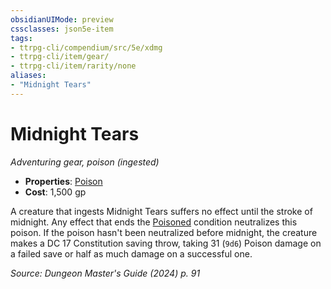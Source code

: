 ```yaml
---
obsidianUIMode: preview
cssclasses: json5e-item
tags:
- ttrpg-cli/compendium/src/5e/xdmg
- ttrpg-cli/item/gear/
- ttrpg-cli/item/rarity/none
aliases: 
- "Midnight Tears"
---
```

# Midnight Tears
*Adventuring gear, poison (ingested)*  

- **Properties**: [Poison](item-properties.md#Poison)
- **Cost**: 1,500 gp

A creature that ingests Midnight Tears suffers no effect until the stroke of midnight. Any effect that ends the [Poisoned](conditions.md#Poisoned) condition neutralizes this poison. If the poison hasn't been neutralized before midnight, the creature makes a DC 17 Constitution saving throw, taking 31 (`9d6`) Poison damage on a failed save or half as much damage on a successful one.

*Source: Dungeon Master's Guide (2024) p. 91*